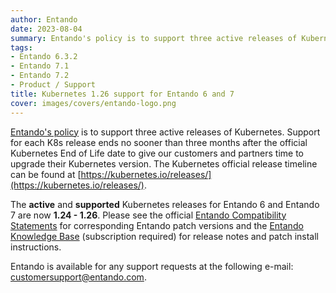 ```yaml
---
author: Entando
date: 2023-08-04
summary: Entando's policy is to support three active releases of Kubernetes. Support for each K8s release ends no sooner than three months after the official Kubernetes End of Life date to give our customers and partners time to upgrade their Kubernetes version. This blog post is an update related to Kubernetes 1.26.
tags:
- Entando 6.3.2
- Entando 7.1
- Entando 7.2
- Product / Support
title: Kubernetes 1.26 support for Entando 6 and 7
cover: images/covers/entando-logo.png
---
```


[Entando's policy](https://www.entando.com/page/en/eosl) is to support three active releases of Kubernetes. Support for each K8s release ends no sooner than three months after the official Kubernetes End of Life date to give our customers and partners time to upgrade their Kubernetes version. The Kubernetes official release timeline can be found at [https://kubernetes.io/releases/](https://kubernetes.io/releases/).

The **active** and **supported** Kubernetes releases for Entando 6 and Entando 7 are now **1.24 - 1.26**. Please see the official [Entando Compatibility Statements](https://entando.com/page/en/compatibility-guide) for corresponding Entando patch versions and the [Entando Knowledge Base](https://entando.com/en/knowledge_base.page) (subscription required) for release notes and patch install instructions.

Entando is available for any support requests at the following e-mail: [customersupport@entando.com](mailto:customersupport@entando.com).
